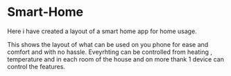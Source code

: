 # Smart-Home


Here i have created a layout of a smart home app for home usage.

This shows the layout of what can be used on you phone for ease and comfort and with no hassle. Eveyrhting can be controlled from heating , temperature and in each room of the house and on more thank 1 device 
can control the features.
